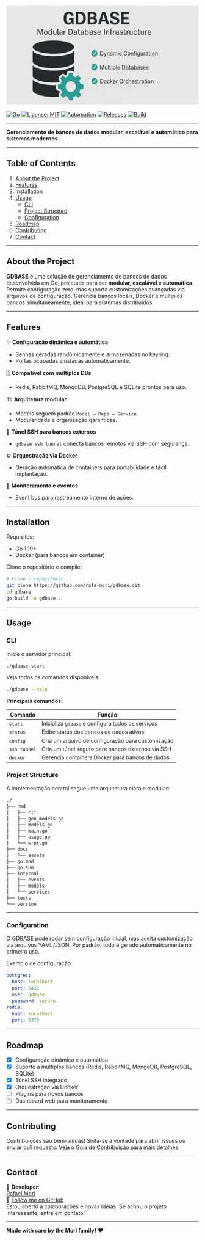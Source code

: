 #

![GDBASE Banner](/docs/assets/top_banner.png)

[![Go](https://img.shields.io/badge/Go-1.19+-00ADD8?logo=go&logoColor=white)](https://go.dev/)
[![License: MIT](https://img.shields.io/badge/license-MIT-green.svg)](https://github.com/rafa-mori/gdbase/blob/main/LICENSE)
[![Automation](https://img.shields.io/badge/automation-zero%20config-blue)](#features)
[![Releases](https://img.shields.io/github/v/release/faelmori/goforge?include_prereleases)](https://github.com/faelmori/goforge/releases)
[![Build](https://github.com/rafa-mori/gdbase/actions/workflows/release.yml/badge.svg)](https://github.com/rafa-mori/gdbase/actions/workflows/release.yml)

---

**Gerenciamento de bancos de dados modular, escalável e automático para sistemas modernos.**

---

## **Table of Contents**

1. [About the Project](#about-the-project)
2. [Features](#features)
3. [Installation](#installation)
4. [Usage](#usage)
    - [CLI](#cli)
    - [Project Structure](#project-structure)
    - [Configuration](#configuration)
5. [Roadmap](#roadmap)
6. [Contributing](#contributing)
7. [Contact](#contact)

---

## **About the Project**

**GDBASE** é uma solução de gerenciamento de bancos de dados desenvolvida em Go, projetada para ser **modular, escalável e automática**. Permite configuração zero, mas suporta customizações avançadas via arquivos de configuração. Gerencia bancos locais, Docker e múltiplos bancos simultaneamente, ideal para sistemas distribuídos.

---

## **Features**

✨ **Configuração dinâmica e automática**

- Senhas geradas randômicamente e armazenadas no keyring.
- Portas ocupadas ajustadas automaticamente.

🗄️ **Compatível com múltiplos DBs**

- Redis, RabbitMQ, MongoDB, PostgreSQL e SQLite prontos para uso.

🏗️ **Arquitetura modular**

- Models seguem padrão `Model → Repo → Service`.
- Modularidade e organização garantidas.

🔐 **Túnel SSH para bancos externos**

- `gdbase ssh tunnel` conecta bancos remotos via SSH com segurança.

⚙️ **Orquestração via Docker**

- Geração automática de containers para portabilidade e fácil implantação.

📡 **Monitoramento e eventos**

- Event bus para rastreamento interno de ações.

---

## **Installation**

Requisitos:

- Go 1.19+
- Docker (para bancos em container)

Clone o repositório e compile:

```sh
# Clone o repositório
git clone https://github.com/rafa-mori/gdbase.git
cd gdbase
go build -o gdbase .
```

---

## **Usage**

### CLI

Inicie o servidor principal:

```sh
./gdbase start
```

Veja todos os comandos disponíveis:

```sh
./gdbase --help
```

**Principais comandos:**

| Comando      | Função                                             |
|--------------|----------------------------------------------------|
| `start`      | Inicializa `gdbase` e configura todos os serviços  |
| `status`     | Exibe status dos bancos de dados ativos            |
| `config`     | Cria um arquivo de configuração para customização  |
| `ssh tunnel` | Cria um túnel seguro para bancos externos via SSH  |
| `docker`     | Gerencia containers Docker para bancos de dados    |

### Project Structure

A implementação central segue uma arquitetura clara e modular:

```plaintext
./
├── cmd
│   ├── cli
│   ├── gen_models.go
│   ├── models.go
│   ├── main.go
│   ├── usage.go
│   └── wrpr.go
├── docs
│   └── assets
├── go.mod
├── go.sum
├── internal
│   ├── events
│   ├── models
│   └── services
├── tests
└── version
```

---

### Configuration

O GDBASE pode rodar sem configuração inicial, mas aceita customização via arquivos YAML/JSON. Por padrão, tudo é gerado automaticamente no primeiro uso.

Exemplo de configuração:

```yaml
postgres:
  host: localhost
  port: 5432
  user: gdbase
  password: secure
redis:
  host: localhost
  port: 6379
```

---

## **Roadmap**

- [x] Configuração dinâmica e automática
- [x] Suporte a múltiplos bancos (Redis, RabbitMQ, MongoDB, PostgreSQL, SQLite)
- [x] Túnel SSH integrado
- [x] Orquestração via Docker
- [ ] Plugins para novos bancos
- [ ] Dashboard web para monitoramento

---

## **Contributing**

Contribuições são bem-vindas! Sinta-se à vontade para abrir issues ou enviar pull requests. Veja o [Guia de Contribuição](docs/CONTRIBUTING.md) para mais detalhes.

---

## **Contact**

💌 **Developer**:  
[Rafael Mori](mailto:faelmori@gmail.com)  
💼 [Follow me on GitHub](https://github.com/rafa-mori)  
Estou aberto a colaborações e novas ideias. Se achou o projeto interessante, entre em contato!

---

**Made with care by the Mori family!** ❤️
